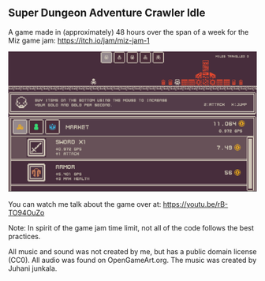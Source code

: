 ## Super Dungeon Adventure Crawler Idle

A game made in (approximately) 48 hours over the span of a week for the Miz game jam: https://itch.io/jam/miz-jam-1

![Picture](/screenshot.png?raw=true "Screenshot")

You can watch me talk about the game over at: https://youtu.be/rB-TO94OuZo 


Note: In spirit of the game jam time limit, not all of the code follows the best practices.

All music and sound was not created by me, but has a public domain license (CC0). All audio was found on OpenGameArt.org. The music was created by Juhani junkala.

